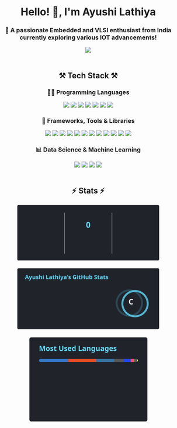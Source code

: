 <h1 align="center">Hello! 👋, I'm Ayushi Lathiya</h1>
<h3 align="center">🌱 A passionate Embedded and VLSI enthusiast from India currently exploring various IOT advancements!</h3>

<div align="center"> 
  <a href="https://www.linkedin.com/in/ayushilathiya" target="_blank">
    <img src="https://img.shields.io/badge/LinkedIn-0A66C2?style=for-the-badge&logo=linkedin&logoColor=white" />
  </a>
</div>

<br/>

<h2 align="center">⚒️ Tech Stack ⚒️</h2>

<h3 align="center">👨‍💻 Programming Languages</h3>
<div align="center">
  <img src="https://img.shields.io/badge/C-00599C?style=for-the-badge&logo=c&logoColor=white" />
  <img src="https://img.shields.io/badge/C++-EC2F85?style=for-the-badge&logo=cplusplus&logoColor=white" />
  <img src="https://img.shields.io/badge/javascript-%23323330.svg?style=for-the-badge&logo=javascript&logoColor=%23F7DF1E">
  <img src="https://img.shields.io/badge/Python-3776AB?style=for-the-badge&logo=python&logoColor=white" />
  <img src="https://img.shields.io/badge/TypeScript-007ACC?style=for-the-badge&logo=typescript&logoColor=white" />
  <img src="https://img.shields.io/badge/Embedded%20C-27AE60?style=for-the-badge&logo=c&logoColor=white" />
  <img src="https://img.shields.io/badge/Verilog-6C3483?style=for-the-badge&logo=symfony&logoColor=white" />
</div>

<h3 align="center">🚀 Frameworks, Tools & Libraries</h3>
<div align="center">
  <img src="https://img.shields.io/badge/Firebase-f5b7b1?style=for-the-badge&logo=firebase&logoColor=black" />
  <img src="https://img.shields.io/badge/Next.js-000000?style=for-the-badge&logo=next.js&logoColor=white" />
  <img src="https://img.shields.io/badge/Google%20Cloud-4285F4?style=for-the-badge&logo=google-cloud&logoColor=white" />
  <img src="https://img.shields.io/badge/Tailwind_CSS-38B2AC?style=for-the-badge&logo=tailwind-css&logoColor=white" />
  <img src="https://img.shields.io/badge/Firebase-FFCA28?style=for-the-badge&logo=firebase&logoColor=black" />
  <img src="https://img.shields.io/badge/Supabase-3ECF8E?style=for-the-badge&logo=supabase&logoColor=white" />
  <img src="https://img.shields.io/badge/HTML5-E34F26?style=for-the-badge&logo=html5&logoColor=white" />
  <img src="https://img.shields.io/badge/CSS3-1572B6?style=for-the-badge&logo=css3&logoColor=white" />
  <img src="https://img.shields.io/badge/Vercel-000000?style=for-the-badge&logo=vercel&logoColor=white" />
  <img src="https://img.shields.io/badge/VS_Code-007ACC?style=for-the-badge&logo=visual-studio-code&logoColor=white" />
  <img src="https://img.shields.io/badge/Xilinx-4D47D2?style=for-the-badge&logo=xilinx&logoColor=white" />
  <img src="https://img.shields.io/badge/LTSpice-CC0000?style=for-the-badge&logo=linear&logoColor=white" />
</div>

<h3 align="center">📊 Data Science & Machine Learning</h3>
<div align="center">
  <img src="https://img.shields.io/badge/NumPy-013243?style=for-the-badge&logo=numpy&logoColor=white" />
  <img src="https://img.shields.io/badge/Matplotlib-ffffff?style=for-the-badge&logo=matplotlib&logoColor=black" />
  <img src="https://img.shields.io/badge/TensorFlow-FF6F00?style=for-the-badge&logo=tensorflow&logoColor=white" />
  <img src="https://img.shields.io/badge/Streamlit-FF4B4B?style=for-the-badge&logo=streamlit&logoColor=white" />
</div>

<br/>


<h2 align="center">⚡ Stats ⚡</h2>

<div align="center">
  <img width=390 src="streak_stats.svg" alt="streak stats"/>
  <br/>
  <br/>
  <img width=390 src="stats.svg" alt="GitHub stats"/>
  <br/>
  <br/>
  <img width=325 src="top_langs.svg" alt="top languages"/>
</div>
